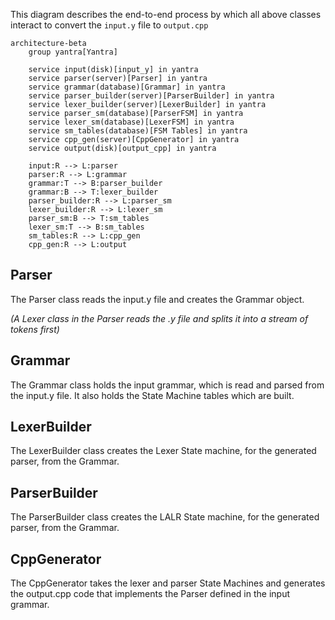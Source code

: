This diagram describes the end-to-end process by which all above classes interact to convert the `input.y` file to `output.cpp`

```mermaid
architecture-beta
    group yantra[Yantra]

    service input(disk)[input_y] in yantra
    service parser(server)[Parser] in yantra
    service grammar(database)[Grammar] in yantra
    service parser_builder(server)[ParserBuilder] in yantra
    service lexer_builder(server)[LexerBuilder] in yantra
    service parser_sm(database)[ParserFSM] in yantra
    service lexer_sm(database)[LexerFSM] in yantra
    service sm_tables(database)[FSM Tables] in yantra
    service cpp_gen(server)[CppGenerator] in yantra
    service output(disk)[output_cpp] in yantra

    input:R --> L:parser
    parser:R --> L:grammar
    grammar:T --> B:parser_builder
    grammar:B --> T:lexer_builder
    parser_builder:R --> L:parser_sm
    lexer_builder:R --> L:lexer_sm
    parser_sm:B --> T:sm_tables
    lexer_sm:T --> B:sm_tables
    sm_tables:R --> L:cpp_gen
    cpp_gen:R --> L:output
```

## Parser
The Parser class reads the input.y file and creates the Grammar object.

_(A Lexer class in the Parser reads the .y file and splits it into a stream of tokens first)_

## Grammar
The Grammar class holds the input grammar, which is read and parsed from the input.y file.
It also holds the State Machine tables which are built.

## LexerBuilder
The LexerBuilder class creates the Lexer State machine, for the generated parser, from the Grammar.

## ParserBuilder
The ParserBuilder class creates the LALR State machine, for the generated parser, from the Grammar.

## CppGenerator
The CppGenerator takes the lexer and parser State Machines and generates the output.cpp code that implements the Parser defined in the input grammar.
